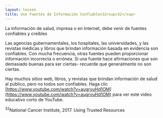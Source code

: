 ```yaml
---
layout: lesson
title: Use Fuentes de Información Confiables32<sup>32</sup> 
---
```


La información de salud, impresa o en Internet, debe venir de fuentes confiables y creíbles

Las agencias gubernamentales, los hospitales, las universidades, y las revistas médicas y libros que 
brindan información basada en evidencia son confiables. Con mucha frecuencia, otras fuentes pueden 
proporcionar información incorrecta o errónea. Si una fuente hace afirmaciones que son demasiado buenas para ser ciertas- recuerde que generalmente no son ciertas.

Hay muchos sitios web, libros, y revistas que brindan información de salud al público, pero no todos son confiables. Haga clic [https://www.youtube.com/watch?v=augrvuHd1OM](https://www.youtube.com/watch?v=augrvuHd1OM) para ver este video educativo corto de YouTube.

<sup>32</sup>National Cancer Institute, 2017. Using Trusted Resources
